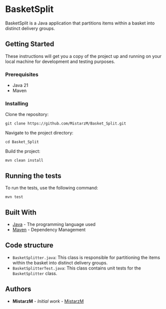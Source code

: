 # BasketSplit

BasketSplit is a Java application that partitions items within a basket into distinct delivery groups.

## Getting Started

These instructions will get you a copy of the project up and running on your local machine for development and testing purposes.

### Prerequisites

- Java 21
- Maven

### Installing

Clone the repository:

`git clone https://github.com/MistarzM/Basket_Split.git`

Navigate to the project directory:

`cd Basket_Split`

Build the project:

`mvn clean install`

## Running the tests
To run the tests, use the following command:

`mvn test`

## Built With

- [Java](https://www.java.com/) - The programming language used
- [Maven](https://maven.apache.org/) - Dependency Management

## Code structure

- `BasketSplitter.java`: This class is responsible for partitioning the items within the basket into distinct delivery groups.
- `BasketSplitterTest.java`: This class contains unit tests for the `BasketSplitter` class.

## Authors

- **MistarzM** - *Initial work* - [MistarzM](https://github.com/MistarzM)

